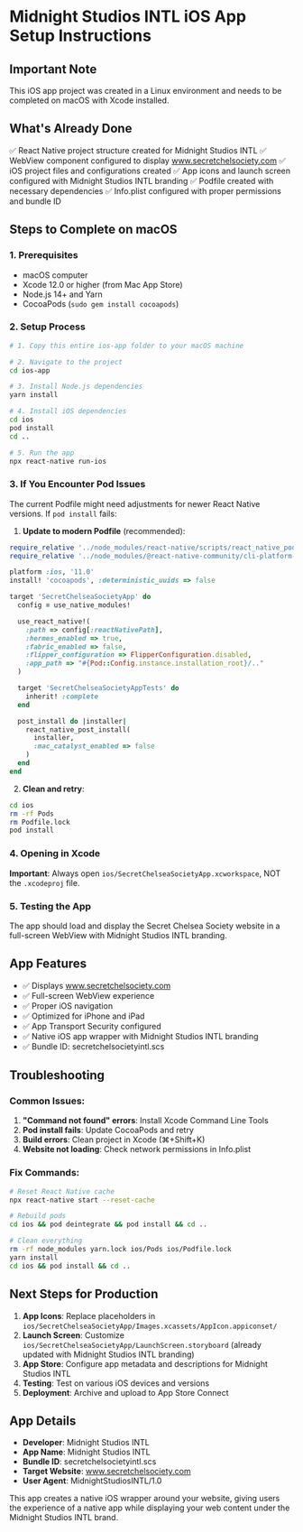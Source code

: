 # Midnight Studios INTL iOS App Setup Instructions

## Important Note
This iOS app project was created in a Linux environment and needs to be completed on macOS with Xcode installed.

## What's Already Done

✅ React Native project structure created for Midnight Studios INTL
✅ WebView component configured to display www.secretchelsociety.com
✅ iOS project files and configurations created
✅ App icons and launch screen configured with Midnight Studios INTL branding
✅ Podfile created with necessary dependencies
✅ Info.plist configured with proper permissions and bundle ID

## Steps to Complete on macOS

### 1. Prerequisites
- macOS computer
- Xcode 12.0 or higher (from Mac App Store)
- Node.js 14+ and Yarn
- CocoaPods (`sudo gem install cocoapods`)

### 2. Setup Process

```bash
# 1. Copy this entire ios-app folder to your macOS machine

# 2. Navigate to the project
cd ios-app

# 3. Install Node.js dependencies
yarn install

# 4. Install iOS dependencies
cd ios
pod install
cd ..

# 5. Run the app
npx react-native run-ios
```

### 3. If You Encounter Pod Issues

The current Podfile might need adjustments for newer React Native versions. If `pod install` fails:

1. **Update to modern Podfile** (recommended):
```ruby
require_relative '../node_modules/react-native/scripts/react_native_pods'
require_relative '../node_modules/@react-native-community/cli-platform-ios/native_modules'

platform :ios, '11.0'
install! 'cocoapods', :deterministic_uuids => false

target 'SecretChelseaSocietyApp' do
  config = use_native_modules!

  use_react_native!(
    :path => config[:reactNativePath],
    :hermes_enabled => true,
    :fabric_enabled => false,
    :flipper_configuration => FlipperConfiguration.disabled,
    :app_path => "#{Pod::Config.instance.installation_root}/.."
  )

  target 'SecretChelseaSocietyAppTests' do
    inherit! :complete
  end

  post_install do |installer|
    react_native_post_install(
      installer,
      :mac_catalyst_enabled => false
    )
  end
end
```

2. **Clean and retry**:
```bash
cd ios
rm -rf Pods
rm Podfile.lock
pod install
```

### 4. Opening in Xcode

**Important**: Always open `ios/SecretChelseaSocietyApp.xcworkspace`, NOT the `.xcodeproj` file.

### 5. Testing the App

The app should load and display the Secret Chelsea Society website in a full-screen WebView with Midnight Studios INTL branding.

## App Features

- ✅ Displays www.secretchelsociety.com
- ✅ Full-screen WebView experience
- ✅ Proper iOS navigation
- ✅ Optimized for iPhone and iPad
- ✅ App Transport Security configured
- ✅ Native iOS app wrapper with Midnight Studios INTL branding
- ✅ Bundle ID: secretchelsocietyintl.scs

## Troubleshooting

### Common Issues:
1. **"Command not found" errors**: Install Xcode Command Line Tools
2. **Pod install fails**: Update CocoaPods and retry
3. **Build errors**: Clean project in Xcode (⌘+Shift+K)
4. **Website not loading**: Check network permissions in Info.plist

### Fix Commands:
```bash
# Reset React Native cache
npx react-native start --reset-cache

# Rebuild pods
cd ios && pod deintegrate && pod install && cd ..

# Clean everything
rm -rf node_modules yarn.lock ios/Pods ios/Podfile.lock
yarn install
cd ios && pod install && cd ..
```

## Next Steps for Production

1. **App Icons**: Replace placeholders in `ios/SecretChelseaSocietyApp/Images.xcassets/AppIcon.appiconset/`
2. **Launch Screen**: Customize `ios/SecretChelseaSocietyApp/LaunchScreen.storyboard` (already updated with Midnight Studios INTL branding)
3. **App Store**: Configure app metadata and descriptions for Midnight Studios INTL
4. **Testing**: Test on various iOS devices and versions
5. **Deployment**: Archive and upload to App Store Connect

## App Details
- **Developer**: Midnight Studios INTL
- **App Name**: Midnight Studios INTL
- **Bundle ID**: secretchelsocietyintl.scs
- **Target Website**: www.secretchelsociety.com
- **User Agent**: MidnightStudiosINTL/1.0

This app creates a native iOS wrapper around your website, giving users the experience of a native app while displaying your web content under the Midnight Studios INTL brand.